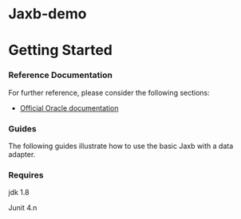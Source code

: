 # Jaxb-demo
# Getting Started

### Reference Documentation
For further reference, please consider the following sections:

* [Official Oracle documentation](https://docs.oracle.com/javase/tutorial/jaxb/intro/index.html)

### Guides
The following guides illustrate how to use the basic Jaxb with a data adapter.

### Requires 
jdk 1.8

Junit 4.n
